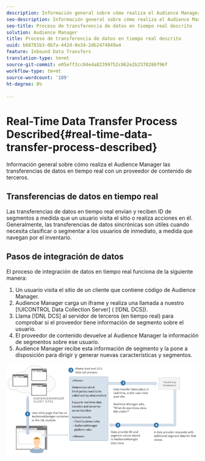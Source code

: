 ```yaml
---
description: Información general sobre cómo realiza el Audience Manager las transferencias de datos en tiempo real con un proveedor de contenido de terceros.
seo-description: Información general sobre cómo realiza el Audience Manager las transferencias de datos en tiempo real con un proveedor de contenido de terceros.
seo-title: Proceso de transferencia de datos en tiempo real descrito
solution: Audience Manager
title: Proceso de transferencia de datos en tiempo real descrito
uuid: b68781b3-0b7a-442d-8e34-2db2474849a4
feature: Inbound Data Transfers
translation-type: tm+mt
source-git-commit: e05eff3cc04e4a82399752c862e2b2370286f96f
workflow-type: tm+mt
source-wordcount: '189'
ht-degree: 0%

---
```



# Real-Time Data Transfer Process Described{#real-time-data-transfer-process-described}

Información general sobre cómo realiza el Audience Manager las transferencias de datos en tiempo real con un proveedor de contenido de terceros.

<!-- real-time-data-transfer-explained.xml -->

## Transferencias de datos en tiempo real

Las transferencias de datos en tiempo real envían y reciben ID de segmentos a medida que un usuario visita el sitio o realiza acciones en él. Generalmente, las transferencias de datos sincrónicas son útiles cuando necesita clasificar o segmentar a los usuarios de inmediato, a medida que navegan por el inventario.

## Pasos de integración de datos

El proceso de integración de datos en tiempo real funciona de la siguiente manera:

1. Un usuario visita el sitio de un cliente que contiene código de Audience Manager.
1. Audience Manager carga un iframe y realiza una llamada a nuestro [!UICONTROL Data Collection Server] ( [!DNL DCS]).
1. Llama [!DNL DCS] al servidor de terceros (en tiempo real) para comprobar si el proveedor tiene información de segmento sobre el usuario.
1. El proveedor de contenido devuelve al Audience Manager la información de segmentos sobre ese usuario.
1. Audience Manager recibe esta información de segmento y la pone a disposición para dirigir y generar nuevas características y segmentos.

![](assets/rt_reduce70.png)